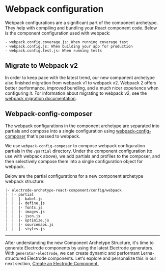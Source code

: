 # Webpack configuration

Webpack configurations are a significant part of the component archetype. They help with compiling and bundling your React component code. Below is the component configuration used with webpack:

```
- webpack.config.coverage.js: When running coverage test
- webpack.config.js: When building your app for production
- webpack.config.test.js: When running tests
```

## Migrate to Webpack v2

In order to keep pace with the latest trend, our new component archetype also finished migration from webpack v1 to webpack v2. Webpack 2 offers better performance, improved bundling, and a much nicer experience when configuring it. For information about migrating to webpack v2, see the [webpack migration documentation](https://webpack.js.org/migrate/3/).

## Webpack-config-composer

The webpack configurations in the component archetype are separated into partials and compose into a single configuration using [webpack-config-composer](https://www.npmjs.com/package/webpack-config-composer) that's passed to webpack.

We use `webpack-config-composer` to compose webpack configuration partials in the `/partial` directory. Under the component configuration (to use with webpack above), we add partials and profiles to the composer, and then selectively compose them into a single configuration object for webpack.

Below are the partial configurations for a new component archetype webpack structure:

```
|- electrode-archetype-react-component/config/webpack
|  |- partial
|  |  |- babel.js
|  |  |- define.js
|  |  |- fonts.js
|  |  |- images.js
|  |  |- json.js
|  |  |- optimize.js
|  |  |- sourcemaps.js
|  |  |- styles.js
```

---

After understanding the new Component Archetype Structure, it's time to generate Electrode components by using the latest Electrode generators. With `generator-electrode`, we can create dynamic and performant Lerna-structured Electrode components. Let's explore and personalize this in our next section, [Create an Electrode Component.](../create-a-electrode-component.md)

